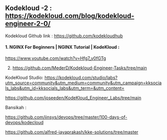 ## Kodekloud -2 : https://kodekloud.com/blog/kodekloud-engineer-2-0/

Kodekloud Github link : https://github.com/kodekloudhub

#### 1. NGINX For Beginners | NGINX Tutorial | KodeKloud :
https://www.youtube.com/watch?v=Hfg7_y0fGTg

2. https://github.com/MederD/Kodekloud-Engineer-Tasks/tree/main


KodeKloud Studio: https://kodekloud.com/studio/labs?utm_source=community&utm_medium=community&utm_campaign=kksocials_labs&utm_id=kksocials_labs&utm_term=&utm_content=
   
https://github.com/joseeden/KodeKloud_Engineer_Labs/tree/main


Bansikah :

https://github.com/iinsys/devops/tree/master/100-days-of-devops/kodecloud

https://github.com/alfred-jayaprakash/kke-solutions/tree/master
